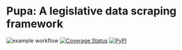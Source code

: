 # Pupa: A legislative data scraping framework

![example workflow](https://github.com/opencivicdata/pupa/actions/workflows/package.yml/badge.svg?branch=master)
[![Coverage Status](https://coveralls.io/repos/opencivicdata/pupa/badge.png?branch=master)](https://coveralls.io/r/opencivicdata/pupa?branch=master)
[![PyPI](https://img.shields.io/pypi/v/pupa.svg)](https://pypi.python.org/pypi/pupa)
